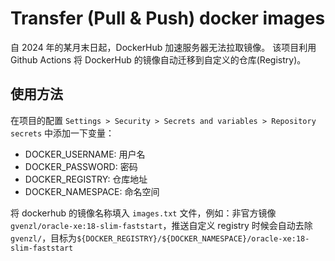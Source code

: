 # Transfer (Pull & Push) docker images

自 2024 年的某月末日起，DockerHub 加速服务器无法拉取镜像。
该项目利用 Github Actions 将 DockerHub 的镜像自动迁移到自定义的仓库(Registry)。

## 使用方法

在项目的配置 `Settings > Security > Secrets and variables > Repository secrets` 中添加一下变量：

- DOCKER_USERNAME: 用户名
- DOCKER_PASSWORD: 密码
- DOCKER_REGISTRY: 仓库地址
- DOCKER_NAMESPACE: 命名空间

将 dockerhub 的镜像名称填入 `images.txt` 文件，例如：非官方镜像`gvenzl/oracle-xe:18-slim-faststart`，推送自定义 registry 时候会自动去除`gvenzl/`，目标为`${DOCKER_REGISTRY}/${DOCKER_NAMESPACE}/oracle-xe:18-slim-faststart`
